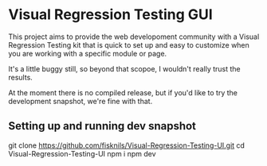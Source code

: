 # Visual Regression Testing GUI
This project aims to provide the web developoment community with a Visual Regression Testing kit that is quick to set up and easy to customize when you are working with a specific module or page.

It's a little buggy still, so beyond that scopoe, I wouldn't really trust the results.

At the moment there is no compiled release, but if you'd like to try the development snapshot, we're fine with that.

## Setting up and running dev snapshot
git clone https://github.com/fisknils/Visual-Regression-Testing-UI.git
cd Visual-Regression-Testing-UI
npm i
npm dev
